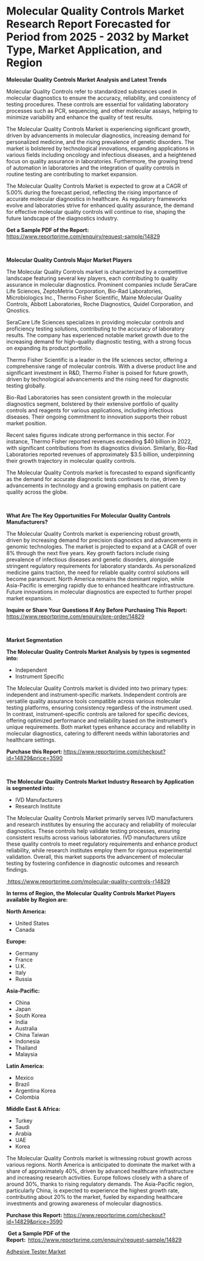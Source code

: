 <p><h1>Molecular Quality Controls Market Research Report Forecasted for Period from 2025 -  2032 by Market Type, Market Application, and Region</h1></p><p><strong>Molecular Quality Controls Market Analysis and Latest Trends</strong></p>
<p><p>Molecular Quality Controls refer to standardized substances used in molecular diagnostics to ensure the accuracy, reliability, and consistency of testing procedures. These controls are essential for validating laboratory processes such as PCR, sequencing, and other molecular assays, helping to minimize variability and enhance the quality of test results.</p><p>The Molecular Quality Controls Market is experiencing significant growth, driven by advancements in molecular diagnostics, increasing demand for personalized medicine, and the rising prevalence of genetic disorders. The market is bolstered by technological innovations, expanding applications in various fields including oncology and infectious diseases, and a heightened focus on quality assurance in laboratories. Furthermore, the growing trend of automation in laboratories and the integration of quality controls in routine testing are contributing to market expansion.</p><p>The Molecular Quality Controls Market is expected to grow at a CAGR of 5.00% during the forecast period, reflecting the rising importance of accurate molecular diagnostics in healthcare. As regulatory frameworks evolve and laboratories strive for enhanced quality assurance, the demand for effective molecular quality controls will continue to rise, shaping the future landscape of the diagnostics industry.</p></p>
<p><strong>Get a Sample PDF of the Report:&nbsp;</strong> <a href="https://www.reportprime.com/enquiry/request-sample/14829?utm_campaign=3097&utm_medium=2&utm_source=Github&utm_content=ia&utm_term=20032025&utm_id=molecular-quality-controls">https://www.reportprime.com/enquiry/request-sample/14829</a></p>
<p>&nbsp;</p>
<p><strong>Molecular Quality Controls Major Market Players</strong></p>
<p><p>The Molecular Quality Controls market is characterized by a competitive landscape featuring several key players, each contributing to quality assurance in molecular diagnostics. Prominent companies include SeraCare Life Sciences, ZeptoMetrix Corporation, Bio-Rad Laboratories, Microbiologics Inc., Thermo Fisher Scientific, Maine Molecular Quality Controls, Abbott Laboratories, Roche Diagnostics, Quidel Corporation, and Qnostics.</p><p>SeraCare Life Sciences specializes in providing molecular controls and proficiency testing solutions, contributing to the accuracy of laboratory results. The company has experienced notable market growth due to the increasing demand for high-quality diagnostic testing, with a strong focus on expanding its product portfolio.</p><p>Thermo Fisher Scientific is a leader in the life sciences sector, offering a comprehensive range of molecular controls. With a diverse product line and significant investment in R&D, Thermo Fisher is poised for future growth, driven by technological advancements and the rising need for diagnostic testing globally.</p><p>Bio-Rad Laboratories has seen consistent growth in the molecular diagnostics segment, bolstered by their extensive portfolio of quality controls and reagents for various applications, including infectious diseases. Their ongoing commitment to innovation supports their robust market position.</p><p>Recent sales figures indicate strong performance in this sector. For instance, Thermo Fisher reported revenues exceeding $40 billion in 2022, with significant contributions from its diagnostics division. Similarly, Bio-Rad Laboratories reported revenues of approximately $3.5 billion, underpinning their growth trajectory in molecular quality controls.</p><p>The Molecular Quality Controls market is forecasted to expand significantly as the demand for accurate diagnostic tests continues to rise, driven by advancements in technology and a growing emphasis on patient care quality across the globe.</p></p>
<p>&nbsp;</p>
<p><strong>What Are The Key Opportunities For Molecular Quality Controls Manufacturers?</strong></p>
<p><p>The Molecular Quality Controls market is experiencing robust growth, driven by increasing demand for precision diagnostics and advancements in genomic technologies. The market is projected to expand at a CAGR of over 8% through the next five years. Key growth factors include rising prevalence of infectious diseases and genetic disorders, alongside stringent regulatory requirements for laboratory standards. As personalized medicine gains traction, the need for reliable quality control solutions will become paramount. North America remains the dominant region, while Asia-Pacific is emerging rapidly due to enhanced healthcare infrastructure. Future innovations in molecular diagnostics are expected to further propel market expansion.</p></p>
<p><strong>Inquire or Share Your Questions If Any Before Purchasing This Report:</strong> <a href="https://www.reportprime.com/enquiry/pre-order/14829?utm_campaign=3097&utm_medium=2&utm_source=Github&utm_content=ia&utm_term=20032025&utm_id=molecular-quality-controls">https://www.reportprime.com/enquiry/pre-order/14829</a></p>
<p>&nbsp;</p>
<p><strong>Market Segmentation</strong></p>
<p><strong>The Molecular Quality Controls Market Analysis by types is segmented into:</strong></p>
<p><ul><li>Independent</li><li>Instrument Specific</li></ul></p>
<p><p>The Molecular Quality Controls market is divided into two primary types: independent and instrument-specific markets. Independent controls are versatile quality assurance tools compatible across various molecular testing platforms, ensuring consistency regardless of the instrument used. In contrast, instrument-specific controls are tailored for specific devices, offering optimized performance and reliability based on the instrument’s unique requirements. Both market types enhance accuracy and reliability in molecular diagnostics, catering to different needs within laboratories and healthcare settings.</p></p>
<p><strong>Purchase this Report:&nbsp;</strong><a href="https://www.reportprime.com/checkout?id=14829&price=3590&utm_campaign=3097&utm_medium=2&utm_source=Github&utm_content=ia&utm_term=20032025&utm_id=molecular-quality-controls">https://www.reportprime.com/checkout?id=14829&price=3590</a></p>
<p>&nbsp;</p>
<p><strong>The Molecular Quality Controls Market Industry Research by Application is segmented into:</strong></p>
<p><ul><li>IVD Manufacturers</li><li>Research Institute</li></ul></p>
<p><p>The Molecular Quality Controls Market primarily serves IVD manufacturers and research institutes by ensuring the accuracy and reliability of molecular diagnostics. These controls help validate testing processes, ensuring consistent results across various laboratories. IVD manufacturers utilize these quality controls to meet regulatory requirements and enhance product reliability, while research institutes employ them for rigorous experimental validation. Overall, this market supports the advancement of molecular testing by fostering confidence in diagnostic outcomes and research findings.</p></p>
<p><a href="https://www.reportprime.com/molecular-quality-controls-r14829?utm_campaign=3097&utm_medium=2&utm_source=Github&utm_content=ia&utm_term=20032025&utm_id=molecular-quality-controls">&nbsp;https://www.reportprime.com/molecular-quality-controls-r14829</a></p>
<p><strong>In terms of Region, the Molecular Quality Controls Market Players available by Region are:</strong></p>
<p>
    <p> <strong> North America: </strong>
        <ul>
            <li>United States</li>
            <li>Canada</li>
        </ul>
        </p> 
    <p> <strong> Europe: </strong>
        <ul>
            <li>Germany</li>
            <li>France</li>
            <li>U.K.</li>
            <li>Italy</li>
            <li>Russia</li>
        </ul>
        </p> 
    <p> <strong> Asia-Pacific: </strong>
        <ul>
            <li>China</li>
            <li>Japan</li>
            <li>South Korea</li>
            <li>India</li>
            <li>Australia</li>
            <li>China Taiwan</li>
            <li>Indonesia</li>
            <li>Thailand</li>
            <li>Malaysia</li>
        </ul>
        </p> 
    <p> <strong> Latin America: </strong>
        <ul>
            <li>Mexico</li>
            <li>Brazil</li>
            <li>Argentina Korea</li>
            <li>Colombia</li>
        </ul>
        </p> 
    <p> <strong> Middle East & Africa: </strong>
        <ul>
            <li>Turkey</li>
            <li>Saudi</li>
            <li>Arabia</li>
            <li>UAE</li>
            <li>Korea</li>
        </ul>
    </p>
    </p>
<p><p>The Molecular Quality Controls market is witnessing robust growth across various regions. North America is anticipated to dominate the market with a share of approximately 40%, driven by advanced healthcare infrastructure and increasing research activities. Europe follows closely with a share of around 30%, thanks to rising regulatory demands. The Asia-Pacific region, particularly China, is expected to experience the highest growth rate, contributing about 20% to the market, fueled by expanding healthcare investments and growing awareness of molecular diagnostics.</p></p>
<p><strong>Purchase this Report: </strong><a href="https://www.reportprime.com/checkout?id=14829&price=3590&utm_campaign=3097&utm_medium=2&utm_source=Github&utm_content=ia&utm_term=20032025&utm_id=molecular-quality-controls">https://www.reportprime.com/checkout?id=14829&price=3590</a></p>
<p>&nbsp;<strong>Get a Sample PDF of the Report:&nbsp;&nbsp;</strong><a href="https://www.reportprime.com/enquiry/request-sample/14829?utm_campaign=3097&utm_medium=2&utm_source=Github&utm_content=ia&utm_term=20032025&utm_id=molecular-quality-controls">https://www.reportprime.com/enquiry/request-sample/14829</a></p>
<p><strong></strong></p>
<p><p><a href="https://www.linkedin.com/pulse/adhesive-tester-market-growth-study-provides-in-depth-insights-qjjuc?utm_campaign=3097&utm_medium=2&utm_source=Github&utm_content=ia&utm_term=20032025&utm_id=molecular-quality-controls">Adhesive Tester Market</a></p></p>